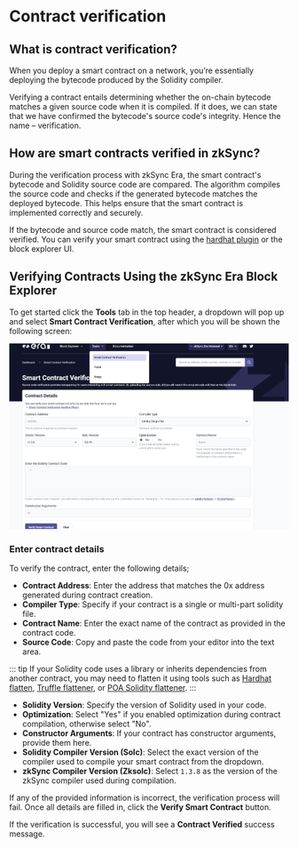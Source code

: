 # Contract verification

## What is contract verification?

When you deploy a smart contract on a network, you’re essentially deploying the bytecode produced by the Solidity compiler.

Verifying a contract entails determining whether the on-chain bytecode matches a given source code when it is compiled. If it does, we can state that we have confirmed the bytecode's source code's integrity. Hence the name – verification.

## How are smart contracts verified in zkSync?

During the verification process with zkSync Era, the smart contract's bytecode and Solidity source code are compared. The algorithm compiles the source code and checks if the generated bytecode matches the deployed bytecode. This helps ensure that the smart contract is implemented correctly and securely.
<br>

If the bytecode and source code match, the smart contract is considered verified. You can verify your smart contract using the [hardhat plugin](../../hardhat/hardhat-zksync-verify.md) or the block explorer UI.

## Verifying Contracts Using the zkSync Era Block Explorer

To get started click the **Tools** tab in the top header, a dropdown will pop up and select **Smart Contract Verification**, after which you will be shown the following screen:

![Smart Contract Verification page!](../../../assets/images/verify-contract.png "verify contract")

### Enter contract details

To verify the contract, enter the following details;

- **Contract Address**: Enter the address that matches the 0x address generated during contract creation.
- **Compiler Type**: Specify if your contract is a single or multi-part solidity file.
- **Contract Name**: Enter the exact name of the contract as provided in the contract code.
- **Source Code**: Copy and paste the code from your editor into the text area.

 ::: tip
If your Solidity code uses a library or inherits dependencies from another contract, you may need to flatten it using tools such as [Hardhat flatten](https://medium.com/coinmonks/flattening-smart-contracts-using-hardhat-dffe7dbc7b3f), [Truffle flattener](https://github.com/NomicFoundation/truffle-flattener), or [POA Solidity flattener](https://github.com/poanetwork/solidity-flattener).
 ::: 

- **Solidity Version**: Specify the version of Solidity used in your code.
- **Optimization**: Select "Yes" if you enabled optimization during contract compilation, otherwise select "No".
- **Constructor Arguments**: If your contract has constructor arguments, provide them here.
- **Solidity Compiler Version (Solc)**: Select the exact version of the compiler used to compile your smart contract from the dropdown.
- **zkSync Compiler Version (Zksolc)**: Select `1.3.8` as the version of the zkSync compiler used during compilation.


If any of the provided information is incorrect, the verification process will fail. Once all details are filled in, click the **Verify Smart Contract** button.

If the verification is successful, you will see a **Contract Verified** success message.



